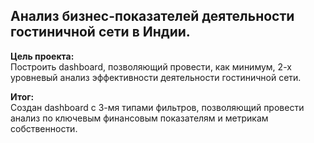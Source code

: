## Анализ бизнес-показателей деятельности гостиничной сети в Индии.

**Цель проекта:**  
Построить dashboard, позволяющий провести, как минимум, 2-х уровневый анализ эффективности деятельности гостиничной сети.

**Итог:**  
Создан dashboard с 3-мя типами фильтров, позволяющий провести анализ по ключевым финансовым показателям и метрикам собственности.


